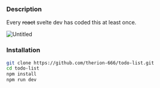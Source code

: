 ### Description

Every ~~react~~ svelte dev has coded this at least once.

![Untitled](https://user-images.githubusercontent.com/63806195/168490054-feaf0245-157e-4642-bf98-c8f55c853dfe.png)

### Installation
```bash
git clone https://github.com/therion-666/todo-list.git
cd todo-list
npm install
npm run dev
```
